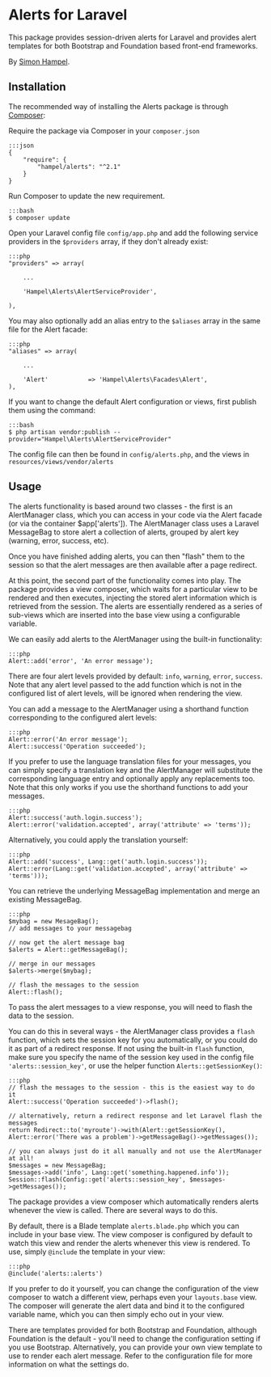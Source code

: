 Alerts for Laravel
==================

This package provides session-driven alerts for Laravel and provides alert templates for both Bootstrap and Foundation
based front-end frameworks.

By [Simon Hampel](mailto:simon@hampelgroup.com).

Installation
------------

The recommended way of installing the Alerts package is through [Composer](http://getcomposer.org):

Require the package via Composer in your `composer.json`

    :::json
    {
        "require": {
            "hampel/alerts": "^2.1"
        }
    }

Run Composer to update the new requirement.

    :::bash
    $ composer update

Open your Laravel config file `config/app.php` and add the following service providers in the `$providers` array, if
they don't already exist:

    :::php
    "providers" => array(

        ...

    	'Hampel\Alerts\AlertServiceProvider',

    ),

You may also optionally add an alias entry to the `$aliases` array in the same file for the Alert facade:

    :::php
    "aliases" => array(

    	...

    	'Alert'			  => 'Hampel\Alerts\Facades\Alert',
    ),

If you want to change the default Alert configuration or views, first publish them using the command:

    :::bash
    $ php artisan vendor:publish --provider="Hampel\Alerts\AlertServiceProvider"

The config file can then be found in `config/alerts.php`, and the views in `resources/views/vendor/alerts`

Usage
-----

The alerts functionality is based around two classes - the first is an AlertManager class, which you can access in your code
via the Alert facade (or via the container $app['alerts']). The AlertManager class uses a Laravel MessageBag to store
alert a collection of alerts, grouped by alert key (warning, error, success, etc).

Once you have finished adding alerts, you can then "flash" them to the session so that the alert messages are then
available after a page redirect.

At this point, the second part of the functionality comes into play. The package provides a view composer, which waits
for a particular view to be rendered and then executes, injecting the stored alert information which is retrieved from
the session. The alerts are essentially rendered as a series of sub-views which are inserted into the base view using
a configurable variable.

We can easily add alerts to the AlertManager using the built-in functionality:

    :::php
    Alert::add('error', 'An error message');

There are four alert levels provided by default: `info`, `warning`, `error`, `success`. Note that any alert level passed
to the add function which is not in the configured list of alert levels, will be ignored when rendering the view.

You can add a message to the AlertManager using a shorthand function corresponding to the configured alert levels:

    :::php
    Alert::error('An error message');
    Alert::success('Operation succeeded');

If you prefer to use the language translation files for your messages, you can simply specify a translation key and the
AlertManager will substitute the corresponding language entry and optionally apply any replacements too. Note that this
only works if you use the shorthand functions to add your messages.

    :::php
    Alert::success('auth.login.success');
    Alert::error('validation.accepted', array('attribute' => 'terms'));

Alternatively, you could apply the translation yourself:

    :::php
    Alert::add('success', Lang::get('auth.login.success'));
    Alert::error(Lang::get('validation.accepted', array('attribute' => 'terms')));

You can retrieve the underlying MessageBag implementation and merge an existing MessageBag.

    :::php
    $mybag = new MesageBag();
    // add messages to your messagebag

    // now get the alert message bag
    $alerts = Alert::getMessageBag();

    // merge in our messages
    $alerts->merge($mybag);

    // flash the messages to the session
    Alert::flash();

To pass the alert messages to a view response, you will need to flash the data to the session.

You can do this in several ways - the AlertManager class provides a `flash` function, which sets the session key for
you automatically, or you could do it as part of a redirect response. If not using the built-in `flash` function, make
sure you specify the name of the session key used in the config file `'alerts::session_key'`, or use the helper function
`Alerts::getSessionKey()`:

    :::php
    // flash the messages to the session - this is the easiest way to do it
    Alert::success('Operation succeeded')->flash();

    // alternatively, return a redirect response and let Laravel flash the messages
    return Redirect::to('myroute')->with(Alert::getSessionKey(), Alert::error('There was a problem')->getMessageBag()->getMessages());

    // you can always just do it all manually and not use the AlertManager at all!
    $messages = new MessageBag;
    $messages->add('info', Lang::get('something.happened.info'));
    Session::flash(Config::get('alerts::session_key', $messages->getMessages());

The package provides a view composer which automatically renders alerts whenever the view is called. There are several
ways to do this.

By default, there is a Blade template `alerts.blade.php` which you can include in your base view. The view composer is
configured by default to watch this view and render the alerts whenever this view is rendered. To use, simply `@include`
the template in your view:

    :::php
    @include('alerts::alerts')

If you prefer to do it yourself, you can change the configuration of the view composer to watch a different view,
perhaps even your `layouts.base` view. The composer will generate the alert data and bind it to the configured variable
name, which you can then simply echo out in your view.

There are templates provided for both Bootstrap and Foundation, although Foundation is the default - you'll need to
change the configuration setting if you use Bootstrap. Alternatively, you can provide your own view template to use to
render each alert message.  Refer to the configuration file for more information on what the settings do.
